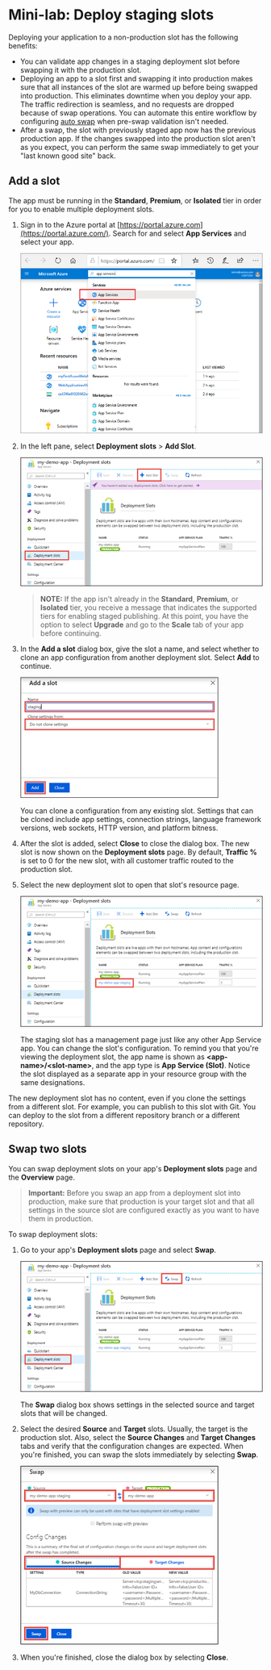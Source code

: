 # Mini-lab: Deploy staging slots

Deploying your application to a non-production slot has the following benefits:

* You can validate app changes in a staging deployment slot before swapping it with the production slot.
* Deploying an app to a slot first and swapping it into production makes sure that all instances of the slot are warmed up before being swapped into production. This eliminates downtime when you deploy your app. The traffic redirection is seamless, and no requests are dropped because of swap operations. You can automate this entire workflow by configuring [auto swap](#Auto-Swap) when pre-swap validation isn't needed.
* After a swap, the slot with previously staged app now has the previous production app. If the changes swapped into the production slot aren't as you expect, you can perform the same swap immediately to get your "last known good site" back.

## Add a slot
The app must be running in the **Standard**, **Premium**, or **Isolated** tier in order for you to enable multiple deployment slots.

1. Sign in to the Azure portal at [https://portal.azure.com](https://portal.azure.com/). Search for and select **App Services** and select your app. 
   
    ![Search for App Services](../../Linked_Image_Files/search-for-app-services.png)
   
2. In the left pane, select **Deployment slots** > **Add Slot**.
   
    ![Add a new deployment slot](../../Linked_Image_Files/qgaddnewdeploymentslot.png)
   
   > **NOTE:** If the app isn't already in the **Standard**, **Premium**, or **Isolated** tier, you receive a message that indicates the supported tiers for enabling staged publishing. At this point, you have the option to select **Upgrade** and go to the **Scale** tab of your app before continuing.

3. In the **Add a slot** dialog box, give the slot a name, and select whether to clone an app configuration from another deployment slot. Select **Add** to continue.
   
    ![Configuration source](../../Linked_Image_Files/configuration-source-1.png)
   
    You can clone a configuration from any existing slot. Settings that can be cloned include app settings, connection strings, language framework versions, web sockets, HTTP version, and platform bitness.

4. After the slot is added, select **Close** to close the dialog box. The new slot is now shown on the **Deployment slots** page. By default, **Traffic %** is set to 0 for the new slot, with all customer traffic routed to the production slot.

5. Select the new deployment slot to open that slot's resource page.
   
    ![Deployment slot title](../../Linked_Image_Files/staging-title.png)

    The staging slot has a management page just like any other App Service app. You can change the slot's configuration. To remind you that you're viewing the deployment slot, the app name is shown as **\<app-name>/\<slot-name>**, and the app type is **App Service (Slot)**. Notice the slot displayed as a separate app in your resource group with the same designations.

The new deployment slot has no content, even if you clone the settings from a different slot. For example, you can publish to this slot with Git. You can deploy to the slot from a different repository branch or a different repository.

## Swap two slots 
You can swap deployment slots on your app's **Deployment slots** page and the **Overview** page.

> **Important:** Before you swap an app from a deployment slot into production, make sure that production is your target slot and that all settings in the source slot are configured exactly as you want to have them in production.

To swap deployment slots:

1. Go to your app's **Deployment slots** page and select **Swap**.
   
    ![Swap button](../../Linked_Image_Files/swap-button-bar.png)

    The **Swap** dialog box shows settings in the selected source and target slots that will be changed.

2. Select the desired **Source** and **Target** slots. Usually, the target is the production slot. Also, select the **Source Changes** and **Target Changes** tabs and verify that the configuration changes are expected. When you're finished, you can swap the slots immediately by selecting **Swap**.

    ![Complete swap](../../Linked_Image_Files/swap-immediately.png)

3. When you're finished, close the dialog box by selecting **Close**.
